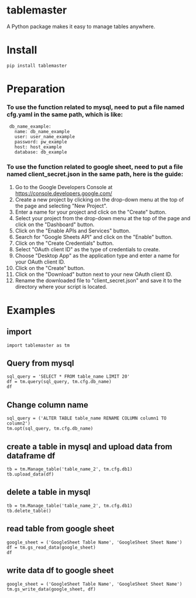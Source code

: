 # tablemaster
A Python package makes it easy to manage tables anywhere.

# Install
```
pip install tablemaster
```

# Preparation
### To use the function related to mysql, need to put a file named cfg.yaml in the same path, which is like:
```
 db_name_example:
   name: db_name_example
   user: user_name_example
   password: pw_example
   host: host_example
   database: db_example
```

### To use the function related to google sheet, need to put a file named client_secret.json in the same path, here is the guide:
1. Go to the Google Developers Console at https://console.developers.google.com/
2. Create a new project by clicking on the drop-down menu at the top of the page and selecting "New Project".
3. Enter a name for your project and click on the "Create" button.
4. Select your project from the drop-down menu at the top of the page and click on the "Dashboard" button.
5. Click on the "Enable APIs and Services" button.
6. Search for "Google Sheets API" and click on the "Enable" button.
7. Click on the "Create Credentials" button.
8. Select "OAuth client ID" as the type of credentials to create.
9. Choose "Desktop App" as the application type and enter a name for your OAuth client ID.
10. Click on the "Create" button.
11. Click on the "Download" button next to your new OAuth client ID.
12. Rename the downloaded file to "client_secret.json" and save it to the directory where your script is located.

# Examples

## import
```
import tablemaster as tm
```

## Query from mysql
```
sql_query = 'SELECT * FROM table_name LIMIT 20'
df = tm.query(sql_query, tm.cfg.db_name)
df
```

## Change column name
```
sql_query = ('ALTER TABLE table_name RENAME COLUMN column1 TO column2')
tm.opt(sql_query, tm.cfg.db_name)
```

## create a table in mysql and upload data from dataframe df
```
tb = tm.Manage_table('table_name_2', tm.cfg.db1)
tb.upload_data(df)
```

## delete a table in mysql
```
tb = tm.Manage_table('table_name_2', tm.cfg.db1)
tb.delete_table()
```

## read table from google sheet
```
google_sheet = ('GoogleSheet Table Name', 'GoogleSheet Sheet Name')
df = tm.gs_read_data(google_sheet)
df
```

## write data df to google sheet
```
google_sheet = ('GoogleSheet Table Name', 'GoogleSheet Sheet Name')
tm.gs_write_data(google_sheet, df)
```